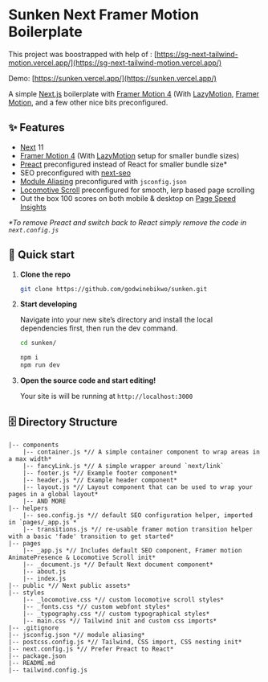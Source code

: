 # Sunken Next Framer Motion Boilerplate

This project was boostrapped with help of : [https://sg-next-tailwind-motion.vercel.app/](https://sg-next-tailwind-motion.vercel.app/)

Demo: [https://sunken.vercel.app/](https://sunken.vercel.app/)

A simple [Next.js](https://nextjs.org/) boilerplate with [Framer Motion 4](https://www.framer.com/motion/) (With [LazyMotion](https://www.framer.com/api/motion/lazy-motion/), [Framer Motion](https://www.framer.com/motion/), and a few other nice bits preconfigured.

## ✨ Features

- [Next](https://nextjs.org/) 11
- [Framer Motion 4](https://www.framer.com/motion/) (With [LazyMotion](https://www.framer.com/api/motion/lazy-motion/) setup for smaller bundle sizes)
- [Preact](https://preactjs.com/) preconfigured instead of React for smaller bundle size\*
- SEO preconfigured with [next-seo](https://github.com/garmeeh/next-seo)
- [Module Aliasing](https://nextjs.org/docs/advanced-features/module-path-aliases) preconfigured with `jsconfig.json`
- [Locomotive Scroll](https://locomotivemtl.github.io/locomotive-scroll/) preconfigured for smooth, lerp based page scrolling
- Out the box 100 scores on both mobile &amp; desktop on [Page Speed Insights](https://developers.google.com/speed/pagespeed/insights/?url=https%3A%2F%2Fsg-next-tailwind-motion-locomotive.vercel.app%2F&tab=mobile)

_\*To remove Preact and switch back to React simply remove the code in `next.config.js`_

## 🚀 Quick start

1.  **Clone the repo**

    ```sh
    git clone https://github.com/godwinebikwo/sunken.git
    ```

2.  **Start developing**

    Navigate into your new site’s directory and install the local dependencies first, then run the dev command.

    ```sh
    cd sunken/

    npm i
    npm run dev
    ```

3.  **Open the source code and start editing!**

    Your site is will be running at `http://localhost:3000`

## 🗄 Directory Structure

```
|-- components
    |-- container.js *// A simple container component to wrap areas in a max width*
    |-- fancyLink.js *// A simple wrapper around `next/link`
    |-- footer.js *// Example footer component*
    |-- header.js *// Example header component*
    |-- layout.js *// Layout component that can be used to wrap your pages in a global layout*
    |-- AND MORE
|-- helpers
    |-- seo.config.js *// default SEO configuration helper, imported in `pages/_app.js`*
    |-- transitions.js *// re-usable framer motion transition helper with a basic 'fade' transition to get started*
|-- pages
    |-- _app.js *// Includes default SEO component, Framer motion AnimatePresence & Locomotive Scroll init*
    |-- _document.js *// Default Next document component*
    |-- about.js
    |-- index.js
|-- public *// Next public assets*
|-- styles
    |-- _locomotive.css *// custom locomotive scroll styles*
    |-- _fonts.css *// custom webfont styles*
    |-- _typography.css *// custom typographical styles*
    |-- main.css *// Tailwind init and custom css imports*
|-- .gitignore
|-- jsconfig.json *// module aliasing*
|-- postcss.config.js *// Tailwind, CSS import, CSS nesting init*
|-- next.config.js *// Prefer Preact to React*
|-- package.json
|-- README.md
|-- tailwind.config.js
```
